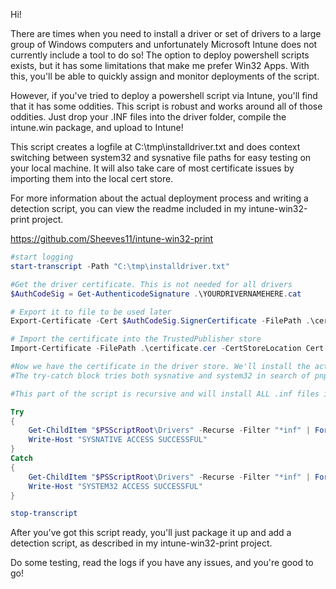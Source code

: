Hi!  

There are times when you need to install a driver or set of drivers to a large group of Windows computers and unfortunately Microsoft Intune does not currently include a tool to do so! The option to deploy powershell scripts exists, but it has some limitations that make me prefer Win32 Apps. With this, you'll be able to quickly assign and monitor deployments of the script.

However, if you've tried to deploy a powershell script via Intune, you'll find that it has some oddities. This script is robust and works around all of those oddities. Just drop your .INF files into the driver folder, compile the intune.win package, and upload to Intune!

This script creates a logfile at C:\tmp\installdriver.txt and does context switching between system32 and sysnative file paths for easy testing on your local machine. It will also take care of most certificate issues by importing them into the local cert store.

For more information about the actual deployment process and writing a detection script, you can view the readme included in my intune-win32-print project.

https://github.com/Sheeves11/intune-win32-print


```powershell
#start logging
start-transcript -Path "C:\tmp\installdriver.txt"

#Get the driver certificate. This is not needed for all drivers
$AuthCodeSig = Get-AuthenticodeSignature .\YOURDRIVERNAMEHERE.cat

# Export it to file to be used later
Export-Certificate -Cert $AuthCodeSig.SignerCertificate -FilePath .\certificate.cer

# Import the certificate into the TrustedPublisher store
Import-Certificate -FilePath .\certificate.cer -CertStoreLocation Cert:\LocalMachine\TrustedPublisher

#Now we have the certificate in the driver store. We'll install the actual driver now 
#The try-catch block tries both sysnative and system32 in search of pnputil.exe

#This part of the script is recursive and will install ALL .inf files in the folder.

Try
{ 
    Get-ChildItem "$PSScriptRoot\Drivers" -Recurse -Filter "*inf" | ForEach-Object { C:\Windows\sysnative\pnputil.exe /add-driver $_.FullName /install }  
    Write-Host "SYSNATIVE ACCESS SUCCESSFUL" 
}
Catch
{ 
    Get-ChildItem "$PSScriptRoot\Drivers" -Recurse -Filter "*inf" | ForEach-Object { C:\Windows\system32\pnputil.exe /add-driver $_.FullName /install }  
    Write-Host "SYSTEM32 ACCESS SUCCESSFUL" 
}

stop-transcript
```

After you've got this script ready, you'll just package it up and add a detection script, as described in my intune-win32-print project.

Do some testing, read the logs if you have any issues, and you're good to go!
